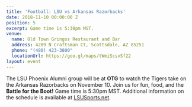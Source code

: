 ```yaml
---
title: 'Football: LSU vs Arkansas Razorbacks'
date: 2018-11-10 00:00:00 Z
position: 5
excerpt: Game time is 5:30pm MST.
venue:
  name: Old Town Gringos Restaurant and Bar
  address: 4209 N Craftsman Ct, Scottsdale, AZ 85251
  phone: "(480) 423-3800"
  locationUrl: https://goo.gl/maps/tWmiScsvSf22
layout: event
---
```


The LSU Phoenix Alumni group will be at **OTG** to watch the Tigers take on the Arkansas Razorbacks on November 10. Join us for fun, food, and the **Battle for the Boot!** Game time is 5:30pm MST. Additional information on the schedule is available at [LSUSports.net](http://www.lsusports.net/SportSelect.dbml?SPID=2164&SPSID=27811&DB_OEM_ID=5200).